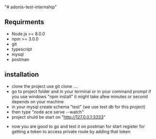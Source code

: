 "# adonis-test-internship" 

## Requirments
  * Node.js >= 8.0.0
  * npm >= 3.0.0
  * git
  * typescript
  * mysql
  * postman


## installation
  * clone the project use git clone ....
  * go to project folder and in your terminal or in your command prompt if you use windows "npm install" it might take afew minutes or second depends on your machine
  * in your mysql create schema "test" (we use test db for this project)
  * then type "node ace serve --watch" 
  * project shuld be start on "http://127.0.0.1:3333"
  
  - now you are good to go and test it on postman for start register for getting a token 
  to access private route by adding that token
